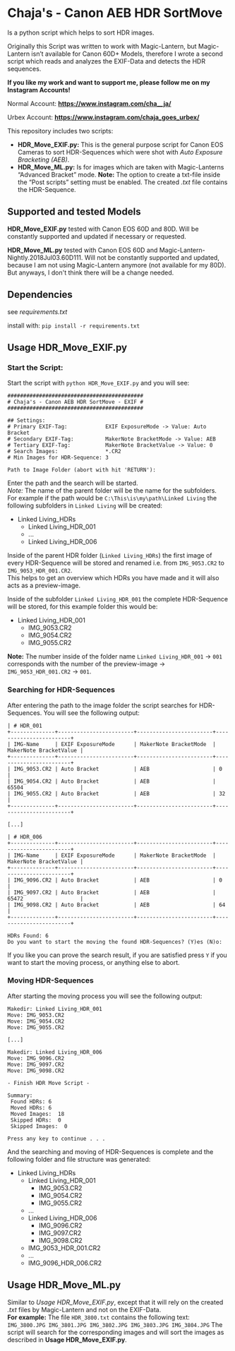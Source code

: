 # Chaja's - Canon AEB HDR SortMove

Is a python script which helps to sort HDR images.

Originally this Script was written to work with Magic-Lantern, but Magic-Lantern isn’t available for Canon 60D+ Models, therefore I wrote a second script which reads and analyzes the EXIF-Data and detects the HDR sequences.

**If you like my work and want to support me, please follow me on my Instagram Accounts!**

Normal Account: **https://www.instagram.com/cha__ja/**

Urbex Account:  **https://www.instagram.com/chaja_goes_urbex/**


This repository includes two scripts:

* **HDR_Move_EXIF.py:** This is the general purpose script for Canon EOS Cameras to sort HDR-Sequences which were shot with *Auto Exposure Bracketing (AEB)*.
* **HDR_Move_ML.py:** Is for images which are taken with Magic-Lanterns “Advanced Bracket” mode. **Note:** The option to create a txt-file inside the “Post scripts” setting must be enabled. The created *.txt* file contains the HDR-Sequence.

## Supported and tested Models

**HDR_Move_EXIF.py** tested with Canon EOS 60D and 80D. Will be constantly supported and updated if necessary or requested.

**HDR_Move_ML.py** tested with Canon EOS 60D and Magic-Lantern-Nightly.2018Jul03.60D111. Will not be constantly supported and updated, because I am not using Magic-Lantern anymore (not available for my 80D). But anyways, I don't think there will be a change needed.

## Dependencies

see *requirements.txt*

install with:
`pip install -r requirements.txt`

## Usage HDR_Move_EXIF.py

### Start the Script:

Start the script with `python HDR_Move_EXIF.py` and you will see:

```
###########################################
# Chaja's - Canon AEB HDR SortMove - EXIF #
###########################################

## Settings:
# Primary EXIF-Tag:            EXIF ExposureMode -> Value: Auto Bracket
# Secondary EXIF-Tag:          MakerNote BracketMode -> Value: AEB
# Tertiary EXIF-Tag:           MakerNote BracketValue -> Value: 0
# Search Images:               *.CR2
# Min Images for HDR-Sequence: 3

Path to Image Folder (abort with hit 'RETURN'):
```

Enter the path and the search will be started.  
*Note:* The name of the parent folder will be the name for the subfolders.  
For example if the path would be `C:\This\is\my\path\Linked Living` the following subfolders in `Linked Living` will be created:  

* Linked Living_HDRs
  * Linked Living_HDR_001
  * ...
  * Linked Living_HDR_006

Inside of the parent HDR folder (`Linked Living_HDRs`) the first image of every HDR-Sequence will be stored and renamed i.e. from `IMG_9053.CR2` to `IMG_9053_HDR_001.CR2`.  
This helps to get an overview which HDRs you have made and it will also acts as a preview-image.

Inside of the subfolder `Linked Living_HDR_001` the complete HDR-Sequence will be stored, for this example folder this would be:  

* Linked Living_HDR_001
  * IMG_9053.CR2
  * IMG_9054.CR2
  * IMG_9055.CR2

**Note:** The number inside of the folder name `Linked Living_HDR_001` -> `001` corresponds with the number of the preview-image -> `IMG_9053_HDR_001.CR2` -> `001`.  

### Searching for HDR-Sequences

After entering the path to the image folder the script searches for HDR-Sequences. You will see the following output:

```
| # HDR_001
+--------------+------------------------+------------------------+------------------------+
| IMG-Name     | EXIF ExposureMode      | MakerNote BracketMode  | MakerNote BracketValue |
+--------------+------------------------+------------------------+------------------------+
| IMG_9053.CR2 | Auto Bracket           | AEB                    | 0                      |
| IMG_9054.CR2 | Auto Bracket           | AEB                    | 65504                  |
| IMG_9055.CR2 | Auto Bracket           | AEB                    | 32                     |
+--------------+------------------------+------------------------+------------------------+

[...]

| # HDR_006
+--------------+------------------------+------------------------+------------------------+
| IMG-Name     | EXIF ExposureMode      | MakerNote BracketMode  | MakerNote BracketValue |
+--------------+------------------------+------------------------+------------------------+
| IMG_9096.CR2 | Auto Bracket           | AEB                    | 0                      |
| IMG_9097.CR2 | Auto Bracket           | AEB                    | 65472                  |
| IMG_9098.CR2 | Auto Bracket           | AEB                    | 64                     |
+--------------+------------------------+------------------------+------------------------+

HDRs Found: 6
Do you want to start the moving the found HDR-Sequences? (Y)es (N)o: 
```

If you like you can prove the search result, if you are satisfied press `Y` if you want to start the moving process, or anything else to abort.

### Moving HDR-Sequences

After starting the moving process you will see the following output:

```
Makedir: Linked Living_HDR_001
Move: IMG_9053.CR2
Move: IMG_9054.CR2
Move: IMG_9055.CR2

[...]

Makedir: Linked Living_HDR_006
Move: IMG_9096.CR2
Move: IMG_9097.CR2
Move: IMG_9098.CR2

- Finish HDR Move Script -

Summary:
 Found HDRs: 6
 Moved HDRs: 6
 Moved Images:  18
 Skipped HDRs:  0
 Skipped Images:  0

Press any key to continue . . .
```

And the searching and moving of HDR-Sequences is complete and the following folder and file structure was generated:

* Linked Living_HDRs
  * Linked Living_HDR_001
    * IMG_9053.CR2
    * IMG_9054.CR2
    * IMG_9055.CR2
  * ...
  * Linked Living_HDR_006
    * IMG_9096.CR2
    * IMG_9097.CR2
    * IMG_9098.CR2
  * IMG_9053_HDR_001.CR2
  * ...
  * IMG_9096_HDR_006.CR2

## Usage HDR_Move_ML.py

Similar to *Usage HDR_Move_EXIF.py*, except that it will rely on the created *.txt* files by Magic-Lantern and not on the EXIF-Data.  
**For example:** The file `HDR_3800.txt` contains the following text:  
`IMG_3800.JPG IMG_3801.JPG IMG_3802.JPG IMG_3803.JPG IMG_3804.JPG`
The script will search for the corresponding images and will sort the images as described in **Usage HDR_Move_EXIF.py**.
